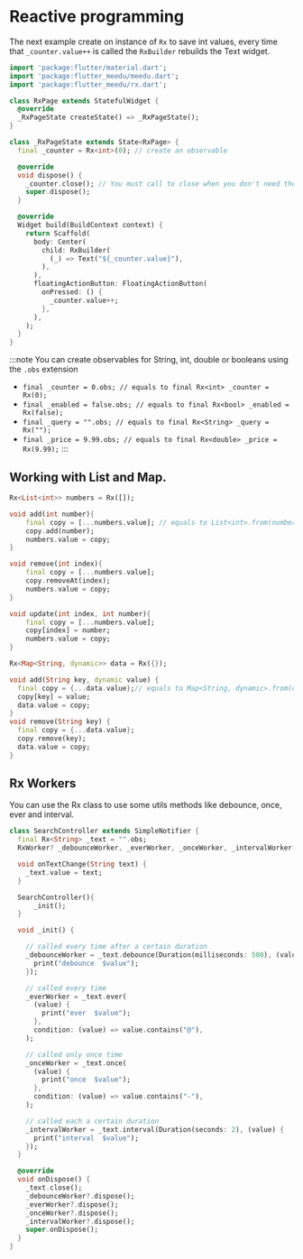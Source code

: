 # Reactive programming

The next example create on instance of `Rx` to save int values, every time that `_counter.value++` is called
the `RxBuilder` rebuilds the Text widget.

```dart
import 'package:flutter/material.dart';
import 'package:flutter_meedu/meedu.dart';
import 'package:flutter_meedu/rx.dart';

class RxPage extends StatefulWidget {
  @override
  _RxPageState createState() => _RxPageState();
}

class _RxPageState extends State<RxPage> {
  final _counter = Rx<int>(0); // create an observable

  @override
  void dispose() {
    _counter.close(); // You must call to close when you don't need the observable any more
    super.dispose();
  }

  @override
  Widget build(BuildContext context) {
    return Scaffold(
      body: Center(
        child: RxBuilder(
          (_) => Text("${_counter.value}"),
        ),
      ),
      floatingActionButton: FloatingActionButton(
        onPressed: () {
          _counter.value++;
        },
      ),
    );
  }
}
```

:::note
You can create observables for String, int, double or booleans using the `.obs` extension

- `final _counter = 0.obs; // equals to final Rx<int> _counter = Rx(0);`
- `final _enabled = false.obs; // equals to final Rx<bool> _enabled = Rx(false);`
- `final _query = "".obs; // equals to final Rx<String> _query = Rx("");`
- `final _price = 9.99.obs; // equals to final Rx<double> _price = Rx(9.99);`
  :::

## Working with List and Map.

```dart
Rx<List<int>> numbers = Rx([]);

void add(int number){
    final copy = [...numbers.value]; // equals to List<int>.from(numbers.value);
    copy.add(number);
    numbers.value = copy;
}

void remove(int index){
    final copy = [...numbers.value];
    copy.removeAt(index);
    numbers.value = copy;
}

void update(int index, int number){
    final copy = [...numbers.value];
    copy[index] = number;
    numbers.value = copy;
}
```

```dart
Rx<Map<String, dynamic>> data = Rx({});

void add(String key, dynamic value) {
  final copy = {...data.value};// equals to Map<String, dynamic>.from(data.value);
  copy[key] = value;
  data.value = copy;
}
void remove(String key) {
  final copy = {...data.value};
  copy.remove(key);
  data.value = copy;
}
```

## Rx Workers

You can use the Rx class to use some utils methods like debounce, once, ever and interval.

```dart
class SearchController extends SimpleNotifier {
  final Rx<String> _text = "".obs;
  RxWorker? _debounceWorker, _everWorker, _onceWorker, _intervalWorker;

  void onTextChange(String text) {
    _text.value = text;
  }

  SearchController(){
      _init();
  }

  void _init() {

    // called every time after a certain duration
    _debounceWorker = _text.debounce(Duration(milliseconds: 500), (value) {
      print("debounce  $value");
    });

    // called every time
    _everWorker = _text.ever(
      (value) {
        print("ever  $value");
      },
      condition: (value) => value.contains("@"),
    );

    // called only once time
    _onceWorker = _text.once(
      (value) {
        print("once  $value");
      },
      condition: (value) => value.contains("-"),
    );

    // called each a certain duration
    _intervalWorker = _text.interval(Duration(seconds: 2), (value) {
      print("interval  $value");
    });
  }

  @override
  void onDispose() {
    _text.close();
    _debounceWorker?.dispose();
    _everWorker?.dispose();
    _onceWorker?.dispose();
    _intervalWorker?.dispose();
    super.onDispose();
  }
}
```
